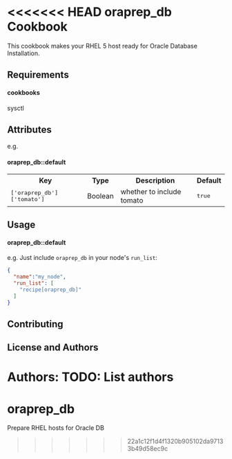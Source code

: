 <<<<<<< HEAD
oraprep_db Cookbook
=======================
This cookbook makes your RHEL 5 host ready for Oracle Database Installation.

Requirements
------------
#### cookbooks
 sysctl

Attributes
----------

e.g.
#### oraprep_db::default
<table>
  <tr>
    <th>Key</th>
    <th>Type</th>
    <th>Description</th>
    <th>Default</th>
  </tr>
  <tr>
    <td><tt>['oraprep_db']['tomato']</tt></td>
    <td>Boolean</td>
    <td>whether to include tomato</td>
    <td><tt>true</tt></td>
  </tr>
</table>

Usage
-----
#### oraprep_db::default

e.g.
Just include `oraprep_db` in your node's `run_list`:

```json
{
  "name":"my_node",
  "run_list": [
    "recipe[oraprep_db]"
  ]
}
```

Contributing
------------
License and Authors
-------------------
Authors: TODO: List authors
=======
oraprep_db
==========

Prepare RHEL hosts for Oracle DB
>>>>>>> 22a1c12f1d4f1320b905102da97133b49d58ec9c
